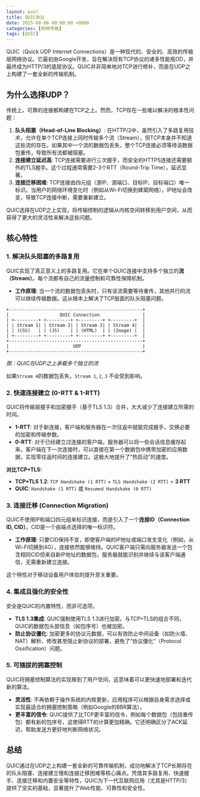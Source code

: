 ```yaml
---
layout: post
title: QUIC协议
date: 2025-08-06 00:00:00 +0800
categories: [网络传输]
tags: [QUIC]
---
```


QUIC（Quick UDP Internet Connections）是一种现代的、安全的、高效的传输层网络协议。它最初由Google开发，旨在解决现有TCP协议的诸多性能瓶OD，并最终成为HTTP/3的底层协议。QUIC并非简单地对TCP进行修补，而是在UDP之上构建了一套全新的传输机制。

## 为什么选择UDP？

传统上，可靠的连接都构建在TCP之上。然而，TCP存在一些难以解决的根本性问题：

1.  **队头阻塞（Head-of-Line Blocking）**: 在HTTP/2中，虽然引入了多路复用技术，允许在单个TCP连接上同时传输多个流（Stream），但TCP本身并不知道这些流的存在。如果其中一个流的数据包丢失，整个TCP连接必须等待该数据包重传，导致所有流都被阻塞。
2.  **连接建立延迟高**: TCP连接需要进行三次握手，而安全的HTTPS连接还需要额外的TLS握手。这个过程通常需要2-3个RTT（Round-Trip Time），延迟显著。
3.  **连接迁移困难**: TCP连接由四元组（源IP、源端口、目标IP、目标端口）唯一标识。当用户的网络环境变化时（例如从Wi-Fi切换到蜂窝网络），IP地址会改变，导致TCP连接中断，需要重新建立。

QUIC选择在UDP之上实现，将传输控制的逻辑从内核空间转移到用户空间，从而获得了更大的灵活性来解决这些问题。

## 核心特性

### 1. 解决队头阻塞的多路复用

QUIC实现了真正意义上的多路复用。它在单个QUIC连接中支持多个独立的**流（Stream）**。每个流都有自己的流量控制和可靠性保障机制。

-   **工作原理**: 当一个流的数据包丢失时，只有该流需要等待重传，其他并行的流可以继续传输数据。这从根本上解决了TCP层面的队头阻塞问题。

```
+--------------------------------------------------+
|                   QUIC Connection                |
| +---------+ +---------+ +---------+ +---------+  |
| | Stream 1| | Stream 2| | Stream 3| | Stream 4|  |
| | (CSS)   | | (JS)    | | (HTML)  | | (Image) |  |
| +---------+ +---------+ +---------+ +---------+  |
+--------------------------------------------------+
|                        UDP                       |
+--------------------------------------------------+
```
*图：QUIC在UDP之上承载多个独立的流*

如果`Stream 4`的数据包丢失，`Stream 1`, `2`, `3` 不会受到影响。

### 2. 快速连接建立 (0-RTT & 1-RTT)

QUIC将传输层握手和加密握手（基于TLS 1.3）合并，大大减少了连接建立所需的时间。

-   **1-RTT**: 对于新连接，客户端和服务器在一次往返中就能完成握手，交换必要的加密和传输参数。
-   **0-RTT**: 对于已经建立过连接的客户端，服务器可以将一些会话信息缓存起来。客户端在下一次连接时，可以直接在第一个数据包中携带加密的应用数据，实现零往返时间的连接建立。这极大地提升了“热启动”的速度。

**对比TCP+TLS:**
-   **TCP+TLS 1.2**: `TCP Handshake (1 RTT)` + `TLS Handshake (2 RTT)` = **3 RTT**
-   **QUIC**: `Handshake (1 RTT)` 或 `Resumed Handshake (0 RTT)`

### 3. 连接迁移 (Connection Migration)

QUIC不使用IP和端口四元组来标识连接，而是引入了一个**连接ID（Connection ID, CID）**。CID是一个由端点选择的唯一标识符。

-   **工作原理**: 只要CID保持不变，即使客户端的IP地址或端口发生变化（例如，从Wi-Fi切换到4G），连接依然能够维持。QUIC客户端只需向服务器发送一个包含相同CID但来自新IP地址的数据包，服务器就能识别并继续与该客户端通信，无需重新建立连接。

这个特性对于移动设备用户体验的提升至关重要。

### 4. 集成且强化的安全性

安全是QUIC的内置特性，而非可选项。

-   **TLS 1.3集成**: QUIC强制使用TLS 1.3进行加密。与TCP+TLS的组合不同，QUIC的数据包头部信息（如包序号）也被加密。
-   **防止协议僵化**: 加密更多的协议元数据，可以有效防止中间设备（如防火墙、NAT）解析、修改甚至阻止新协议的部署，避免了“协议僵化”（Protocol Ossification）问题。

### 5. 可插拔的拥塞控制

QUIC将拥塞控制算法的实现移到了用户空间，这意味着可以更快速地部署和迭代新的算法。

-   **灵活性**: 不再依赖于操作系统的内核更新，应用程序可以根据自身需求选择或实现最适合的拥塞控制策略（例如Google的BBR算法）。
-   **更丰富的信令**: QUIC提供了比TCP更丰富的信令，例如每个数据包（包括重传包）都有新的包序号，这使得RTT的计算更加精确。它还明确区分了ACK延迟，帮助发送方更好地判断网络状况。

## 总结

QUIC通过在UDP之上构建一套全新的可靠传输机制，成功地解决了TCP长期存在的队头阻塞、连接建立慢和连接迁移困难等核心痛点。凭借其多路复用、快速握手、连接迁移和内置安全等特性，QUIC为下一代互联网应用（尤其是HTTP/3）提供了坚实的基础，显著提升了Web性能、可靠性和安全性。
